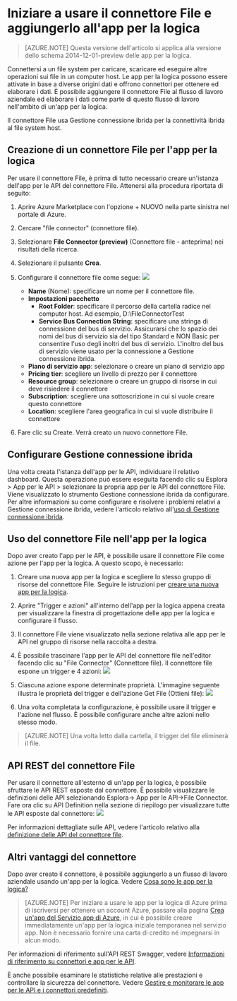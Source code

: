 <properties
	pageTitle="Uso del connettore File nelle app per la logica | Servizio app di Microsoft Azure"
	description="Come creare e configurare l'app per le API o il connettore File e usarlo in un'app per la logica nel servizio app di Azure"
	authors="rajeshramabathiran"
	manager="erikre"
	editor=""
	services="logic-apps"
	documentationCenter=""/>

<tags
	ms.service="logic-apps"
	ms.workload="integration"
	ms.tgt_pltfrm="na"
	ms.devlang="na"
	ms.topic="article"
	ms.date="09/01/2016"
	ms.author="rajram"/>  

# Iniziare a usare il connettore File e aggiungerlo all'app per la logica
>[AZURE.NOTE] Questa versione dell'articolo si applica alla versione dello schema 2014-12-01-preview delle app per la logica.

Connettersi a un file system per caricare, scaricare ed eseguire altre operazioni sui file in un computer host. Le app per la logica possono essere attivate in base a diverse origini dati e offrono connettori per ottenere ed elaborare i dati. È possibile aggiungere il connettore File al flusso di lavoro aziendale ed elaborare i dati come parte di questo flusso di lavoro nell'ambito di un'app per la logica.

Il connettore File usa Gestione connessione ibrida per la connettività ibrida al file system host.

## Creazione di un connettore File per l'app per la logica ##
Per usare il connettore File, è prima di tutto necessario creare un'istanza dell'app per le API del connettore File. Attenersi alla procedura riportata di seguito:

1.	Aprire Azure Marketplace con l'opzione + NUOVO nella parte sinistra nel portale di Azure.
2.	Cercare "file connector" (connettore file).
3.	Selezionare **File Connector (preview)** (Connettore file - anteprima) nei risultati della ricerca.
4.	Selezionare il pulsante **Crea**.
5.	Configurare il connettore file come segue: ![][1]

	- **Name** (Nome): specificare un nome per il connettore file.
	- **Impostazioni pacchetto**
		- **Root Folder**: specificare il percorso della cartella radice nel computer host. Ad esempio, D:\\FileConnectorTest
		- **Service Bus Connection String**: specificare una stringa di connessione del bus di servizio. Assicurarsi che lo spazio dei nomi del bus di servizio sia del tipo Standard e NON Basic per consentire l'uso degli inoltri del bus di servizio. L'inoltro del bus di servizio viene usato per la connessione a Gestione connessione ibrida.
	- **Piano di servizio app**: selezionare o creare un piano di servizio app
	- **Pricing tier**: scegliere un livello di prezzo per il connettore
	- **Resource group**: selezionare o creare un gruppo di risorse in cui deve risiedere il connettore
	- **Subscription**: scegliere una sottoscrizione in cui si vuole creare questo connettore
	- **Location**: scegliere l'area geografica in cui si vuole distribuire il connettore

4. Fare clic su Create. Verrà creato un nuovo connettore File.

## Configurare Gestione connessione ibrida ##
Una volta creata l'istanza dell'app per le API, individuare il relativo dashboard. Questa operazione può essere eseguita facendo clic su Esplora > App per le API > selezionare la propria app per le API del connettore File. Viene visualizzato lo strumento Gestione connessione ibrida da configurare. Per altre informazioni su come configurare e risolvere i problemi relativi a Gestione connessione ibrida, vedere l'articolo relativo all'[uso di Gestione connessione ibrida].

## Uso del connettore File nell'app per la logica ##
Dopo aver creato l'app per le API, è possibile usare il connettore File come azione per l'app per la logica. A questo scopo, è necessario:

1.	Creare una nuova app per la logica e scegliere lo stesso gruppo di risorse del connettore File. Seguire le istruzioni per [creare una nuova app per la logica].

2.	Aprire "Trigger e azioni" all'interno dell'app per la logica appena creata per visualizzare la finestra di progettazione delle app per la logica e configurare il flusso.

3.	Il connettore File viene visualizzato nella sezione relativa alle app per le API nel gruppo di risorse nella raccolta a destra.

4.	È possibile trascinare l'app per le API del connettore file nell'editor facendo clic su "File Connector" (Connettore file). Il connettore file espone un trigger e 4 azioni: ![][5]

6.	Ciascuna azione espone determinate proprietà. L'immagine seguente illustra le proprietà del trigger e dell'azione Get File (Ottieni file): ![][6]

7. Una volta completata la configurazione, è possibile usare il trigger e l'azione nel flusso. È possibile configurare anche altre azioni nello stesso modo.

> [AZURE.NOTE] Una volta letto dalla cartella, il trigger del file eliminerà il file.

## API REST del connettore File ##
Per usare il connettore all'esterno di un'app per la logica, è possibile sfruttare le API REST esposte dal connettore. È possibile visualizzare le definizioni delle API selezionando Esplora-> App per le API->File Connector. Fare ora clic su API Definition nella sezione di riepilogo per visualizzare tutte le API esposte dal connettore: ![][7]

Per informazioni dettagliate sulle API, vedere l'articolo relativo alla [definizione delle API del connettore file].

## Altri vantaggi del connettore
Dopo aver creato il connettore, è possibile aggiungerlo a un flusso di lavoro aziendale usando un'app per la logica. Vedere [Cosa sono le app per la logica?](app-service-logic-what-are-logic-apps.md)

>[AZURE.NOTE] Per iniziare a usare le app per la logica di Azure prima di iscriversi per ottenere un account Azure, passare alla pagina [Crea un'app del Servizio app di Azure](https://tryappservice.azure.com/?appservice=logic), in cui è possibile creare immediatamente un'app per la logica iniziale temporanea nel servizio app. Non è necessario fornire una carta di credito né impegnarsi in alcun modo.

Per informazioni di riferimento sull'API REST Swagger, vedere [Informazioni di riferimento su connettori e app per le API](http://go.microsoft.com/fwlink/p/?LinkId=529766).

È anche possibile esaminare le statistiche relative alle prestazioni e controllare la sicurezza del connettore. Vedere [Gestire e monitorare le app per le API e i connettori predefiniti](app-service-logic-monitor-your-connectors.md).

<!-- Image reference -->  
[1]: ./media/app-service-logic-connector-file/img1.PNG
[5]: ./media/app-service-logic-connector-file/img5.PNG
[6]: ./media/app-service-logic-connector-file/img6.PNG
[7]: ./media/app-service-logic-connector-file/img7.PNG

<!-- Links -->  
[creare una nuova app per la logica]: app-service-logic-create-a-logic-app.md
[definizione delle API del connettore file]: https://msdn.microsoft.com/library/dn936296.aspx
[uso di Gestione connessione ibrida]: app-service-logic-hybrid-connection-manager.md

<!---HONumber=AcomDC_0907_2016-->